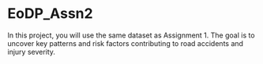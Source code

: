 # EoDP_Assn2
In this project, you will use the same dataset as Assignment 1. The goal is to uncover key patterns and risk factors contributing to road accidents and injury severity.
